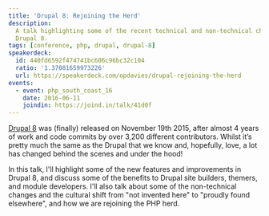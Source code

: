 ```yaml
---
title: 'Drupal 8: Rejoining the Herd'
description:
  A talk highlighting some of the recent technical and non-technical changes in
  Drupal 8.
tags: [conference, php, drupal, drupal-8]
speakerdeck:
  id: 440fd6592f474741bc606c96bc32c104
  ratio: '1.37081659973226'
  url: https://speakerdeck.com/opdavies/drupal-rejoining-the-herd
events:
  - event: php_south_coast_16
    date: 2016-06-11
    joindin: https://joind.in/talk/41d0f
---
```


[Drupal 8][0] was (finally) released on November 19th 2015, after almost 4 years
of work and code commits by over 3,200 different contributors. Whilst it’s
pretty much the same as the Drupal that we know and, hopefully, love, a lot has
changed behind the scenes and under the hood!

In this talk, I'll highlight some of the new features and improvements in Drupal
8, and discuss some of the benefits to Drupal site builders, themers, and module
developers. I'll also talk about some of the non-technical changes and the
cultural shift from "not invented here" to "proudly found elsewhere", and how we
are rejoining the PHP herd.

[0]: https://www.drupal.org/8

